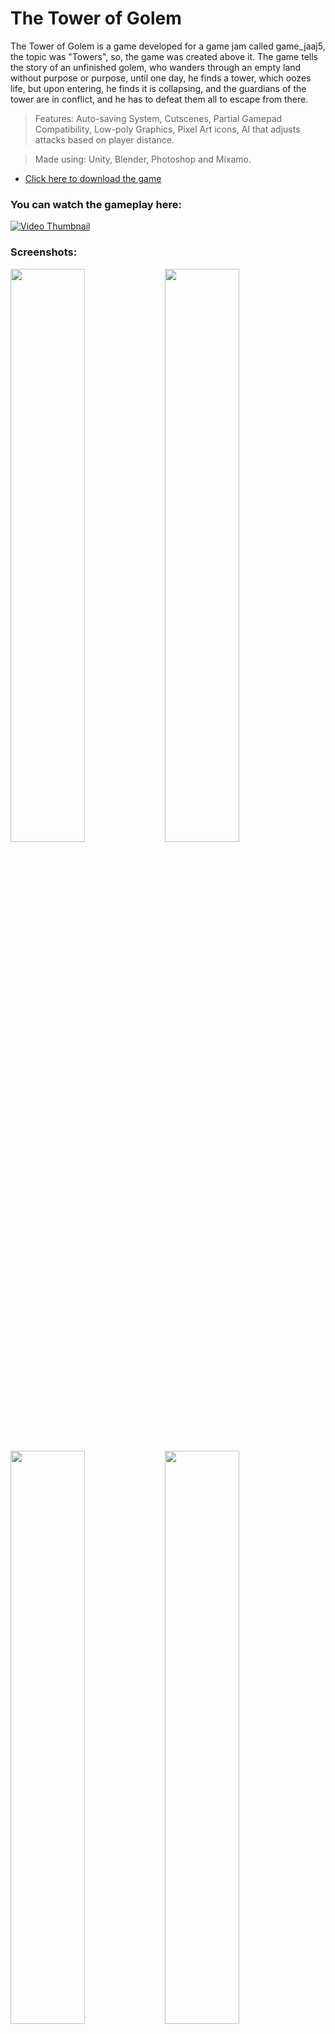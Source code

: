 # The Tower of Golem

The Tower of Golem is a game developed for a game jam called game_jaaj5, the topic was "Towers", so, the game was created above it.
The game tells the story of an unfinished golem, who wanders through an empty land without purpose or purpose, until one day, he finds a tower, which oozes life, but upon entering, he finds it is collapsing, and the guardians of the tower are in conflict, and he has to defeat them all to escape from there.
> Features: Auto-saving System, Cutscenes, Partial Gamepad Compatibility, Low-poly Graphics, Pixel Art icons, AI that adjusts attacks based on player distance.

> Made using: Unity, Blender, Photoshop and Mixamo.

- <a href="https://gamejolt.com/games/TheTowerOfGolem/574134">Click here to download the game</a>

### You can watch the gameplay here:

<a href="https://youtu.be/uG_hNF3rjnQ" target="_blank">[![Video Thumbnail](https://img.youtube.com/vi/uG_hNF3rjnQ/0.jpg)](https://youtu.be/uG_hNF3rjnQ)</a>

### Screenshots:

<img src="https://www.mediafire.com/convkey/29f0/77kbfxps40e1vfazg.jpg" width="48.5%" align="left" />

<img src="https://www.mediafire.com/convkey/2132/yv4wej6ntqqxvabzg.jpg" width="48.5%" />

<img src="https://www.mediafire.com/convkey/7237/sofkuz6s1cou1ibzg.jpg" width="48.5%" align="left" />

<img src="https://www.mediafire.com/convkey/1b9f/yijr5ap093zhguqzg.jpg" width="48.5%" />

<img src="https://www.mediafire.com/convkey/23e4/megp8jiorwluj42zg.jpg" width="48.5%" align="left" />

<img src="https://www.mediafire.com/convkey/eb33/gb7t9ogug0sdf0gzg.jpg" width="48.5%" />

<img src="https://www.mediafire.com/convkey/eee9/x16lb79pab96cvezg.jpg" width="48.5%" align="left" />

<img src="https://www.mediafire.com/convkey/4b72/okdgguitdgwqdv2zg.jpg" width="48.5%" />

<img src="https://www.mediafire.com/convkey/cae4/2iku3ia6tqodkabzg.jpg" width="48.5%" align="left" />

<img src="https://www.mediafire.com/convkey/fe4a/icjzbyjwtonnjd8zg.jpg" width="48.5%" />
